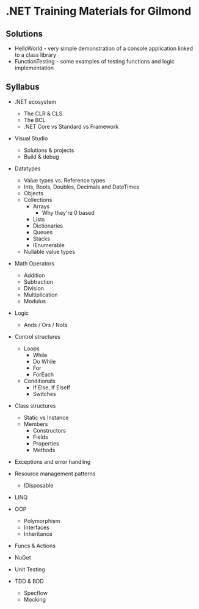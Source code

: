 # .NET Training Materials for Gilmond

## Solutions

* HelloWorld - very simple demonstration of a console application linked to a class library
* FunctionTesting - some examples of testing functions and logic implementation

## Syllabus

* .NET ecosystem
    * The CLR & CLS
    * The BCL
    * .NET Core vs Standard vs Framework

* Visual Studio
    * Solutions & projects
    * Build & debug

* Datatypes
    * Value types vs. Reference types
    * Ints, Bools, Doubles, Decimals and DateTimes
    * Objects
    * Collections
        * Arrays
            * Why they're 0 based
        * Lists
        * Dictionaries
        * Queues
        * Stacks
        * IEnumerable
    * Nullable value types

* Math Operators
	* Addition
	* Subtraction
	* Division
	* Multiplication
	* Modulus
	
* Logic
    * Ands / Ors / Nots

* Control structures
    * Loops
        * While
        * Do While
        * For
        * ForEach
    * Conditionals
        * If Else, If ElseIf
        * Switches

* Class structures
    * Static vs Instance
	* Members
		* Constructors
		* Fields
		* Properties
		* Methods

* Exceptions and error handling

* Resource management patterns
	* IDisposable

* LINQ

* OOP
	* Polymorphism
	* Interfaces
    * Inheritance

* Funcs & Actions

* NuGet

* Unit Testing

* TDD & BDD
    * Specflow
    * Mocking